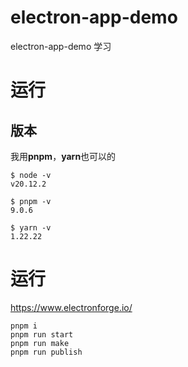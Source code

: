 
# electron-app-demo

electron-app-demo 学习

# 运行

## 版本
我用**pnpm**，**yarn**也可以的
```
$ node -v
v20.12.2

$ pnpm -v
9.0.6

$ yarn -v
1.22.22
```

# 运行
https://www.electronforge.io/

```
pnpm i 
pnpm run start
pnpm run make
pnpm run publish
```

